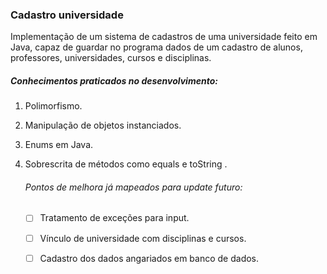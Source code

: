### </head>Cadastro universidade</head>

Implementação de um sistema de cadastros de uma universidade feito em Java, capaz de guardar no programa dados de um cadastro de alunos, professores, universidades, cursos e disciplinas.

##### Conhecimentos praticados no desenvolvimento:

1. Polimorfismo.

2. Manipulação de objetos instanciados.

3. Enums em Java.

4. Sobrescrita de métodos como equals e toString .

   ###### Pontos de melhora já mapeados para update futuro:

   - [ ] Tratamento de exceções para input.

   - [ ] Vínculo de universidade com disciplinas e cursos.

   - [ ] Cadastro dos dados angariados em banco de dados.


     

   
